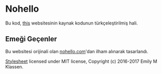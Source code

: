 # Nohello

Bu kod, [this](https://sbmueller.github.io/nohello/) websitesinin kaynak kodunun türkçeleştirilmiş hali.



## Emeği Geçenler

Bu websitesi orijinali olan
[nohello.com](https://www.nohello.com/)'dan ilham alınarak tasarlandı.

[Stylesheet](https://gist.github.com/forivall/7d5a304a8c3c809f0ba96884a7cf9d7e#file-gh-pandoc-css)
licensed under MIT license, Copyright (c) 2016-2017 Emily M Klassen.
